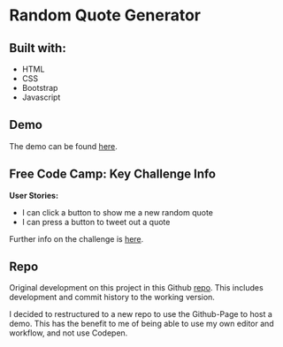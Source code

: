 # Random Quote Generator

## Built with:
- HTML
- CSS
- Bootstrap
- Javascript

## Demo
The demo can be found [here](https://cubiio.github.io/fccfe-randomQuoteGenerator/).

## Free Code Camp: Key Challenge Info
**User Stories:**

- I can click a button to show me a new random quote
- I can press a button to tweet out a quote

Further info on the challenge is [here](https://www.freecodecamp.com/challenges/build-a-random-quote-machine).

## Repo
Original development on this project in this Github [repo](https://github.com/cubiio/freeCodeCamp-frontEnd/tree/master/01-quoteGenerator). This includes development and commit history to the working version. 

I decided to restructured to a new repo to use the Github-Page to host a demo. This has the benefit to me of being able to use my own editor and workflow, and not use Codepen.


